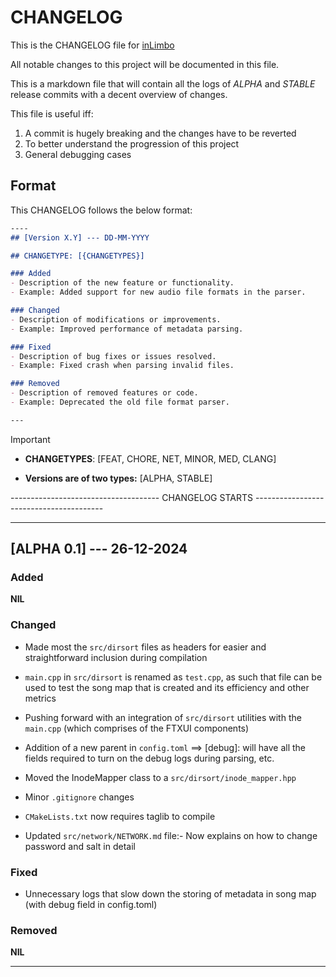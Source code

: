 # CHANGELOG 

This is the CHANGELOG file for [inLimbo](https://github.com/nots1dd/inLimbo)

All notable changes to this project will be documented in this file.

This is a markdown file that will contain all the logs of *ALPHA* and *STABLE* release commits with a decent overview of changes.

This file is useful iff:

1. A commit is hugely breaking and the changes have to be reverted
2. To better understand the progression of this project 
3. General debugging cases

## Format 

This CHANGELOG follows the below format:

```md 
----
## [Version X.Y] --- DD-MM-YYYY

## CHANGETYPE: [{CHANGETYPES}]

### Added
- Description of the new feature or functionality.
- Example: Added support for new audio file formats in the parser.

### Changed
- Description of modifications or improvements.
- Example: Improved performance of metadata parsing.

### Fixed
- Description of bug fixes or issues resolved.
- Example: Fixed crash when parsing invalid files.

### Removed
- Description of removed features or code.
- Example: Deprecated the old file format parser.

---
```

> [!IMPORTANT]
> 
> - **CHANGETYPES**: [FEAT, CHORE, NET, MINOR, MED, CLANG]
> 
> - **Versions are of two types:** [ALPHA, STABLE]
> 

------------------------------------- CHANGELOG STARTS ----------------------------------------

---

## [ALPHA 0.1] --- 26-12-2024

### Added
**NIL**

### Changed
- Made most the `src/dirsort` files as headers for easier and straightforward inclusion during compilation

- `main.cpp` in `src/dirsort` is renamed as `test.cpp`, as such that file can be used to test the song map that is created and its efficiency and other metrics

- Pushing forward with an integration of `src/dirsort` utilities with the `main.cpp` (which comprises of the FTXUI components)

- Addition of a new parent in `config.toml` ==> [debug]: will have all the fields required to turn on the debug logs during parsing, etc.

- Moved the InodeMapper class to a `src/dirsort/inode_mapper.hpp`

- Minor `.gitignore` changes

- `CMakeLists.txt` now requires taglib to compile

- Updated `src/network/NETWORK.md` file:- Now explains on how to change password and salt in detail

### Fixed
- Unnecessary logs that slow down the storing of metadata in song map (with debug field in config.toml)

### Removed
**NIL**

---
